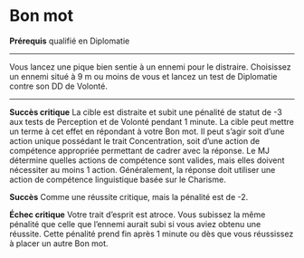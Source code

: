 # Bon mot

<p><strong>Prérequis</strong> qualifié en Diplomatie</p>
<hr>
<p>Vous lancez une pique bien sentie à un ennemi pour le distraire. Choisissez un ennemi situé à 9 m ou moins de vous et lancez un test de Diplomatie contre son DD de Volonté.</p>
<hr>
<p><strong>Succès critique</strong> La cible est distraite et subit une pénalité de statut de -3 aux tests de Perception et de Volonté pendant 1 minute. La cible peut mettre un terme à cet effet en répondant à votre Bon mot. Il peut s’agir soit d’une action unique possédant le trait Concentration, soit d’une action de compétence appropriée permettant de cadrer avec la réponse. Le MJ détermine quelles actions de compétence sont valides, mais elles doivent nécessiter au moins 1 action. Généralement, la réponse doit utiliser une action de compétence linguistique basée sur le Charisme.</p>
<p><strong>Succès</strong> Comme une réussite critique, mais la pénalité est de -2.</p>
<p><strong>Échec critique</strong> Votre trait d’esprit est atroce. Vous subissez la même pénalité que celle que l’ennemi aurait subi si vous aviez obtenu une réussite. Cette pénalité prend fin après 1 minute ou dès que vous réussissez à placer un autre Bon mot.</p>